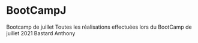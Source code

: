 # BootCampJ
Bootcamp de juillet
Toutes les réalisations effectuées lors du BootCamp de juillet 2021
Bastard Anthony
